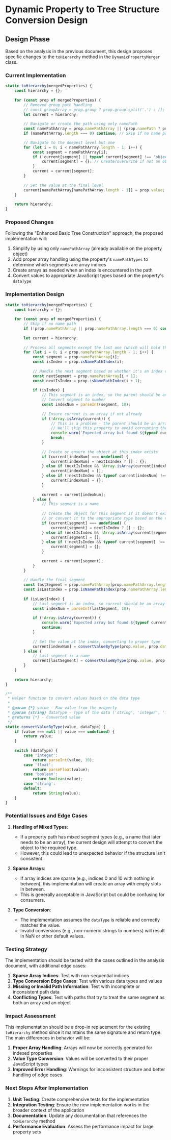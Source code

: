 # Dynamic Property to Tree Structure Conversion Design

## Design Phase

Based on the analysis in the previous document, this design proposes specific changes to the `toHierarchy` method in the `DynamicPropertyMerger` class.

### Current Implementation

```javascript
static toHierarchy(mergedProperties) {
    const hierarchy = {};
    
    for (const prop of mergedProperties) {
        // Removed group path handling
        // const groupArray = prop.group ? prop.group.split('.') : []; 
        let current = hierarchy;
        
        // Navigate or create the path using only namePath
        const namePathArray = prop.namePathArray || (prop.namePath ? prop.namePath.split('.') : []);
        if (namePathArray.length === 0) continue; // Skip if no name path

        // Navigate to the deepest level but one
        for (let i = 0; i < namePathArray.length - 1; i++) {
            const segment = namePathArray[i];
            if (!current[segment] || typeof current[segment] !== 'object') {
                current[segment] = {}; // Create/overwrite if not an object
            }
            current = current[segment];
        }
        
        // Set the value at the final level
        current[namePathArray[namePathArray.length - 1]] = prop.value;
    }
    
    return hierarchy;
}
```

### Proposed Changes

Following the "Enhanced Basic Tree Construction" approach, the proposed implementation will:

1. Simplify by using only `namePathArray` (already available on the property object)
2. Add proper array handling using the property's `namePathTypes` to determine which segments are array indices
3. Create arrays as needed when an index is encountered in the path
4. Convert values to appropriate JavaScript types based on the property's `dataType`

### Implementation Design

```javascript
static toHierarchy(mergedProperties) {
    const hierarchy = {};
    
    for (const prop of mergedProperties) {
        // Skip if no name path
        if (!prop.namePathArray || prop.namePathArray.length === 0) continue;
        
        let current = hierarchy;
        
        // Process all segments except the last one (which will hold the value)
        for (let i = 0; i < prop.namePathArray.length - 1; i++) {
            const segment = prop.namePathArray[i];
            const isIndex = prop.isNamePathIndex(i);
            
            // Handle the next segment based on whether it's an index or not
            const nextSegment = prop.namePathArray[i + 1];
            const nextIsIndex = prop.isNamePathIndex(i + 1);
            
            if (isIndex) {
                // This segment is an index, so the parent should be an array
                // Convert segment to number
                const indexNum = parseInt(segment, 10);
                
                // Ensure current is an array if not already
                if (!Array.isArray(current)) {
                    // This is a problem - the parent should be an array but isn't
                    // We'll skip this property to avoid corrupting the structure
                    console.warn(`Expected array but found ${typeof current} for path ${prop.namePath}`);
                    break;
                }
                
                // Create or ensure the object at this index exists
                if (current[indexNum] === undefined) {
                    current[indexNum] = nextIsIndex ? [] : {};
                } else if (nextIsIndex && !Array.isArray(current[indexNum])) {
                    current[indexNum] = [];
                } else if (!nextIsIndex && typeof current[indexNum] !== 'object') {
                    current[indexNum] = {};
                }
                
                current = current[indexNum];
            } else {
                // This segment is a name
                
                // Create the object for this segment if it doesn't exist,
                // or convert it to the appropriate type based on the next segment
                if (current[segment] === undefined) {
                    current[segment] = nextIsIndex ? [] : {};
                } else if (nextIsIndex && !Array.isArray(current[segment])) {
                    current[segment] = [];
                } else if (!nextIsIndex && typeof current[segment] !== 'object') {
                    current[segment] = {};
                }
                
                current = current[segment];
            }
        }
        
        // Handle the final segment
        const lastSegment = prop.namePathArray[prop.namePathArray.length - 1];
        const isLastIndex = prop.isNamePathIndex(prop.namePathArray.length - 1);
        
        if (isLastIndex) {
            // Last segment is an index, so current should be an array
            const indexNum = parseInt(lastSegment, 10);
            
            if (!Array.isArray(current)) {
                console.warn(`Expected array but found ${typeof current} for path ${prop.namePath}`);
                continue;
            }
            
            // Set the value at the index, converting to proper type
            current[indexNum] = convertValueByType(prop.value, prop.dataType);
        } else {
            // Last segment is a name
            current[lastSegment] = convertValueByType(prop.value, prop.dataType);
        }
    }
    
    return hierarchy;
}

/**
 * Helper function to convert values based on the data type
 * 
 * @param {*} value - Raw value from the property
 * @param {string} dataType - Type of the data ('string', 'integer', 'float', 'boolean', etc.)
 * @returns {*} - Converted value
 */
static convertValueByType(value, dataType) {
    if (value === null || value === undefined) {
        return value;
    }
    
    switch (dataType) {
        case 'integer':
            return parseInt(value, 10);
        case 'float':
            return parseFloat(value);
        case 'boolean':
            return Boolean(value);
        case 'string':
        default:
            return String(value);
    }
}
```

### Potential Issues and Edge Cases

1. **Handling of Mixed Types**: 
   - If a property path has mixed segment types (e.g., a name that later needs to be an array), the current design will attempt to convert the object to the required type.
   - However, this could lead to unexpected behavior if the structure isn't consistent.

2. **Sparse Arrays**:
   - If array indices are sparse (e.g., indices 0 and 10 with nothing in between), this implementation will create an array with empty slots in between.
   - This is generally acceptable in JavaScript but could be confusing for consumers.

3. **Type Conversion**:
   - The implementation assumes the `dataType` is reliable and correctly matches the value.
   - Invalid conversions (e.g., non-numeric strings to numbers) will result in NaN or other default values.

### Testing Strategy

The implementation should be tested with the cases outlined in the analysis document, with additional edge cases:

1. **Sparse Array Indices**: Test with non-sequential indices
2. **Type Conversion Edge Cases**: Test with various data types and values
3. **Missing or Invalid Path Information**: Test with incomplete or inconsistent path data
4. **Conflicting Types**: Test with paths that try to treat the same segment as both an array and an object

### Impact Assessment

This implementation should be a drop-in replacement for the existing `toHierarchy` method since it maintains the same signature and return type. The main differences in behavior will be:

1. **Proper Array Handling**: Arrays will now be correctly generated for indexed properties
2. **Value Type Conversion**: Values will be converted to their proper JavaScript types
3. **Improved Error Handling**: Warnings for inconsistent structure and better handling of edge cases

### Next Steps After Implementation

1. **Unit Testing**: Create comprehensive tests for the implementation
2. **Integration Testing**: Ensure the new implementation works in the broader context of the application
3. **Documentation**: Update any documentation that references the `toHierarchy` method
4. **Performance Evaluation**: Assess the performance impact for large property sets
